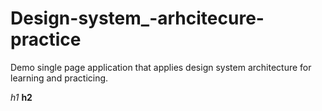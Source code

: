 # Design-system_-arhcitecure-practice
Demo single page application that applies design system architecture for learning and practicing. 

*h1*
**h2**
